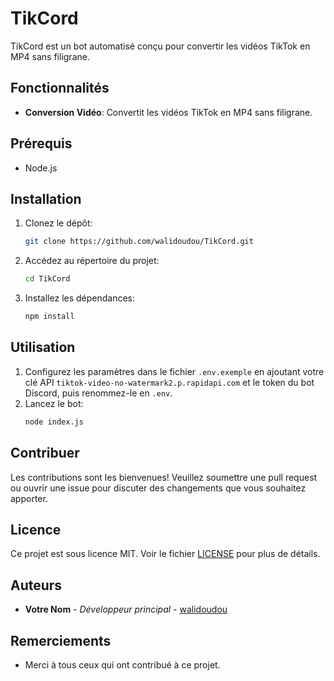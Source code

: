 # TikCord

TikCord est un bot automatisé conçu pour convertir les vidéos TikTok en MP4 sans filigrane.

## Fonctionnalités

- **Conversion Vidéo**: Convertit les vidéos TikTok en MP4 sans filigrane.

## Prérequis

- Node.js

## Installation

1. Clonez le dépôt:
    ```bash
    git clone https://github.com/walidoudou/TikCord.git
    ```
2. Accédez au répertoire du projet:
    ```bash
    cd TikCord
    ```
3. Installez les dépendances:
    ```bash
    npm install
    ```

## Utilisation

1. Configurez les paramètres dans le fichier `.env.exemple` en ajoutant votre clé API `tiktok-video-no-watermark2.p.rapidapi.com` et le token du bot Discord, puis renommez-le en `.env`.
2. Lancez le bot:
    ```bash
    node index.js
    ```

## Contribuer

Les contributions sont les bienvenues! Veuillez soumettre une pull request ou ouvrir une issue pour discuter des changements que vous souhaitez apporter.

## Licence

Ce projet est sous licence MIT. Voir le fichier [LICENSE](LICENSE) pour plus de détails.

## Auteurs

- **Votre Nom** - *Développeur principal* - [walidoudou](https://github.com/walidoudou)

## Remerciements

- Merci à tous ceux qui ont contribué à ce projet.
